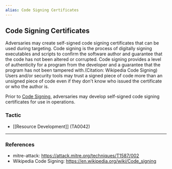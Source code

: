 ```yaml
---
alias: Code Signing Certificates
---
```


## Code Signing Certificates

Adversaries may create self-signed code signing certificates that can be used during targeting. Code signing is the process of digitally signing executables and scripts to confirm the software author and guarantee that the code has not been altered or corrupted. Code signing provides a level of authenticity for a program from the developer and a guarantee that the program has not been tampered with.(Citation: Wikipedia Code Signing) Users and/or security tools may trust a signed piece of code more than an unsigned piece of code even if they don't know who issued the certificate or who the author is.

Prior to [Code Signing](https://attack.mitre.org/techniques/T1553/002), adversaries may develop self-signed code signing certificates for use in operations.


### Tactic

- [[Resource Development]] (TA0042)


---
### References

- mitre-attack: https://attack.mitre.org/techniques/T1587/002
- Wikipedia Code Signing: https://en.wikipedia.org/wiki/Code_signing
